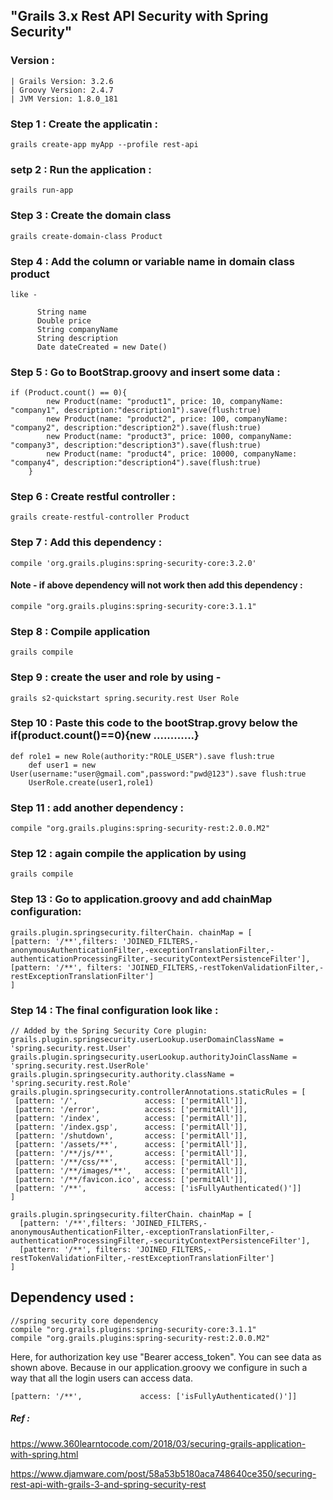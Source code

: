## "Grails 3.x Rest API Security with Spring Security"
### Version : 
  
    | Grails Version: 3.2.6
    | Groovy Version: 2.4.7
    | JVM Version: 1.8.0_181

### Step 1 : Create the applicatin : 

    grails create-app myApp --profile rest-api

### setp 2 : Run the application : 

    grails run-app 

### Step 3 : Create the domain class 

    grails create-domain-class Product

### Step 4 : Add the column or variable name in domain class product 
    like - 
    
          String name
          Double price
          String companyName
          String description
          Date dateCreated = new Date()

### Step 5 : Go to BootStrap.groovy and insert some data : 
 

    if (Product.count() == 0){
            new Product(name: "product1", price: 10, companyName: "company1", description:"description1").save(flush:true)
            new Product(name: "product2", price: 100, companyName: "company2", description:"description2").save(flush:true)
            new Product(name: "product3", price: 1000, companyName: "company3", description:"description3").save(flush:true)
            new Product(name: "product4", price: 10000, companyName: "company4", description:"description4").save(flush:true)
        }


### Step 6 : Create restful controller : 

    grails create-restful-controller Product


### Step 7 : Add this dependency : 

    compile 'org.grails.plugins:spring-security-core:3.2.0'

#### Note - if above dependency will not work then add this dependency : 


    compile "org.grails.plugins:spring-security-core:3.1.1"


### Step 8 : Compile application 

    grails compile 

### Step 9 : create the user and role by using - 

    grails s2-quickstart spring.security.rest User Role

### Step 10 : Paste this code to the bootStrap.grovy below the if(product.count()==0){new ............} 

    def role1 = new Role(authority:"ROLE_USER").save flush:true
        def user1 = new User(username:"user@gmail.com",password:"pwd@123").save flush:true
        UserRole.create(user1,role1)


### Step 11 : add another dependency : 

    compile "org.grails.plugins:spring-security-rest:2.0.0.M2"

### Step 12 : again compile the application by using 

    grails compile 

### Step 13 : Go to application.groovy and add chainMap configuration:

  
    grails.plugin.springsecurity.filterChain. chainMap = [
    [pattern: '/**',filters: 'JOINED_FILTERS,-anonymousAuthenticationFilter,-exceptionTranslationFilter,-authenticationProcessingFilter,-securityContextPersistenceFilter'],
    [pattern: '/**', filters: 'JOINED_FILTERS,-restTokenValidationFilter,-restExceptionTranslationFilter'] 
    ]

### Step 14 : The final configuration look like : 


    // Added by the Spring Security Core plugin:
    grails.plugin.springsecurity.userLookup.userDomainClassName = 'spring.security.rest.User'
    grails.plugin.springsecurity.userLookup.authorityJoinClassName = 'spring.security.rest.UserRole'
    grails.plugin.springsecurity.authority.className = 'spring.security.rest.Role'
    grails.plugin.springsecurity.controllerAnnotations.staticRules = [
     [pattern: '/',               access: ['permitAll']],
     [pattern: '/error',          access: ['permitAll']],
     [pattern: '/index',          access: ['permitAll']],
     [pattern: '/index.gsp',      access: ['permitAll']],
     [pattern: '/shutdown',       access: ['permitAll']],
     [pattern: '/assets/**',      access: ['permitAll']],
     [pattern: '/**/js/**',       access: ['permitAll']],
     [pattern: '/**/css/**',      access: ['permitAll']],
     [pattern: '/**/images/**',   access: ['permitAll']],
     [pattern: '/**/favicon.ico', access: ['permitAll']],
     [pattern: '/**',             access: ['isFullyAuthenticated()']]
    ]
     
    grails.plugin.springsecurity.filterChain. chainMap = [
      [pattern: '/**',filters: 'JOINED_FILTERS,-anonymousAuthenticationFilter,-exceptionTranslationFilter,-authenticationProcessingFilter,-securityContextPersistenceFilter'],
      [pattern: '/**', filters: 'JOINED_FILTERS,-restTokenValidationFilter,-restExceptionTranslationFilter'] 
    ]
 


## Dependency used : 

    //spring security core dependency
    compile "org.grails.plugins:spring-security-core:3.1.1"
    compile "org.grails.plugins:spring-security-rest:2.0.0.M2"



Here, for authorization key use "Bearer access_token". You can see data as shown above. Because in our application.groovy we configure in such a way that all the login users can access data.

    [pattern: '/**',             access: ['isFullyAuthenticated()']]


##### Ref : 
   https://www.360learntocode.com/2018/03/securing-grails-application-with-spring.html

   https://www.djamware.com/post/58a53b5180aca748640ce350/securing-rest-api-with-grails-3-and-spring-security-rest

